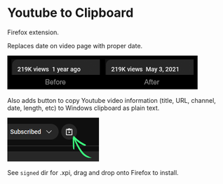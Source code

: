 # Youtube to Clipboard

Firefox extension.

Replaces date on video page with proper date.

![image](popup/yt2clip-datefix.png)

Also adds button to copy Youtube video information (title, URL, channel, date, length, etc) to Windows clipboard as plain text.

![image](popup/yt2clip-button.png)

See `signed` dir for .xpi, drag and drop onto Firefox to install.